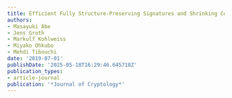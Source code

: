 ```yaml
---
title: Efficient Fully Structure-Preserving Signatures and Shrinking Commitments
authors:
- Masayuki Abe
- Jens Groth
- Markulf Kohlweiss
- Miyako Ohkubo
- Mehdi Tibouchi
date: '2019-07-01'
publishDate: '2025-05-18T16:29:46.645718Z'
publication_types:
- article-journal
publication: '*Journal of Cryptology*'
---
```

